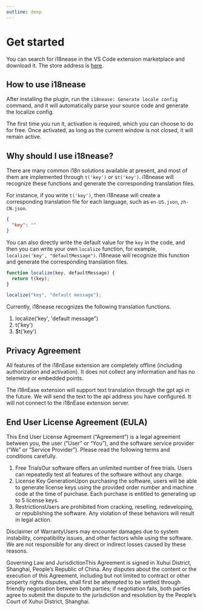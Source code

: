 ```yaml
---
outline: deep
---
```


# Get started

You can search for i18nease in the VS Code extension marketplace and download it. The store address is [here](https://marketplace.visualstudio.com/items?itemName=hamsterbase.i18nease).

## How to use i18nease

After installing the plugin, run the `i18nease: Generate locale config` command, and it will automatically parse your source code and generate the localize config.

The first time you run it, activation is required, which you can choose to do for free. Once activated, as long as the current window is not closed, it will remain active.

## Why should I use i18nease?

There are many common i18n solutions available at present, and most of them are implemented through `t('key')` or `$t('key')`. i18nease will recognize these functions and generate the corresponding translation files.

For instance, if you write `t('key')`, then i18nease will create a corresponding translation file for each language, such as `en-US.json`, `zh-CN.json`.

```json
{
  "key": ""
}
```

You can also directly write the default value for the `key` in the code, and then you can write your own `localize` function, for example, `localize('key', "defaultMessage")`. i18nease will recognize this function and generate the corresponding translation files.

```js
function localize(key, defaultMessage) {
  return t(key);
}

localize("key", "default message");
```

Currently, i18nease recognizes the following translation functions.

1. localize('key', 'default message")
2. t('key')
3. $t('key')

## Privacy Agreement

All features of the i18nEase extension are completely offline (including authorization and activation). It does not collect any information and has no telemetry or embedded points.

The i18nEase extension will support text translation through the gpt api in the future. We will send the text to the api address you have configured. It will not connect to the i18nEase extension server.

## End User License Agreement (EULA)

This End User License Agreement (“Agreement”) is a legal agreement between you, the user (“User” or “You”), and the software service provider (“We” or “Service Provider”). Please read the following terms and conditions carefully.

1. Free TrialsOur software offers an unlimited number of free trials. Users can repeatedly test all features of the software without any charge.
2. License Key GenerationUpon purchasing the software, users will be able to generate license keys using the provided order number and machine code at the time of purchase. Each purchase is entitled to generating up to 5 license keys.
3. RestrictionsUsers are prohibited from cracking, reselling, redeveloping, or republishing the software. Any violation of these behaviors will result in legal action.

Disclaimer of WarrantyUsers may encounter damages due to system instability, compatibility issues, and other factors while using the software. We are not responsible for any direct or indirect losses caused by these reasons.

Governing Law and JurisdictionThis Agreement is signed in Xuhui District, Shanghai, People’s Republic of China. Any disputes about the content or the execution of this Agreement, including but not limited to contract or other property rights disputes, shall first be attempted to be settled through friendly negotiation between both parties; if negotiation fails, both parties agree to submit the dispute to the jurisdiction and resolution by the People’s Court of Xuhui District, Shanghai.

